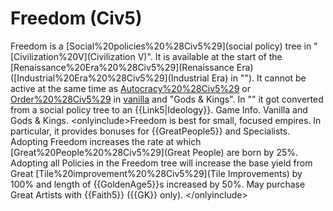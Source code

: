 # Freedom (Civ5)

Freedom is a [Social%20policies%20%28Civ5%29](social policy) tree in "[Civilization%20V](Civilization V)". It is available at the start of the [Renaissance%20Era%20%28Civ5%29](Renaissance Era) ([Industrial%20Era%20%28Civ5%29](Industrial Era) in ""). It cannot be active at the same time as [Autocracy%20%28Civ5%29](Autocracy) or [Order%20%28Civ5%29](Order) in [vanilla](vanilla) and "Gods &amp; Kings".
In "" it got converted from a social policy tree to an {{Link5|Ideology}}.
Game Info.
Vanilla and Gods &amp; Kings.
&lt;onlyinclude&gt;Freedom is best for small, focused empires. In particular, it provides bonuses for {{GreatPeople5}} and Specialists.
Adopting Freedom increases the rate at which [Great%20People%20%28Civ5%29](Great People) are born by 25%.
Adopting all Policies in the Freedom tree will increase the base yield from Great [Tile%20improvement%20%28Civ5%29](Tile Improvements) by 100% and length of {{GoldenAge5}}s increased by 50%. May purchase Great Artists with {{Faith5}} ({{GK}} only).
&lt;/onlyinclude&gt;